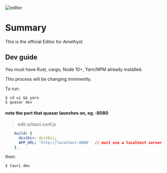 ![editor](https://raw.githubusercontent.com/mralve/atelier-editor/master/repo-content/editor.png)

# Summary

This is the official Editor for Amethyst


## Dev guide
You must have Rust, cargo, Node 10+, Yarn/NPM already installed.

This process will be changing imminently.

To run:
```
$ cd ui && yarn
$ quasar dev
``` 
#### note the port that quasar launches on, eg. :8080 
> edit ui/tauri.conf.js

```yaml
    build: {
      distDir: distDir,
      APP_URL: 'http://localhost:8080'  // must use a localhost server for now
    },
```

then:
```
$ tauri dev
```
